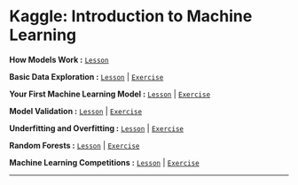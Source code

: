# Kaggle: Introduction to Machine Learning

**How Models Work :**
[`Lesson`](https://github.com/abphilip-resources/DT-ML-1/blob/master/Introduction/A1.ipynb)

**Basic Data Exploration :**
[`Lesson`](https://github.com/abphilip-resources/DT-ML-1/blob/master/Introduction/A2.ipynb) | [`Exercise`](https://github.com/abphilip-resources/DT-ML-1/blob/master/Introduction/E1.ipynb)

**Your First Machine Learning Model :**
[`Lesson`](https://github.com/abphilip-resources/DT-ML-1/blob/master/Introduction/A3.ipynb) | [`Exercise`](https://github.com/abphilip-resources/DT-ML-1/blob/master/Introduction/E2.ipynb)

**Model Validation :**
[`Lesson`](https://github.com/abphilip-resources/DT-ML-1/blob/master/Introduction/A4.ipynb) | [`Exercise`](https://github.com/abphilip-resources/DT-ML-1/blob/master/Introduction/E3.ipynb)

**Underfitting and Overfitting :**
[`Lesson`](https://github.com/abphilip-resources/DT-ML-1/blob/master/Introduction/A5.ipynb) | [`Exercise`](https://github.com/abphilip-resources/DT-ML-1/blob/master/Introduction/E4.ipynb)

**Random Forests :**
[`Lesson`](https://github.com/abphilip-resources/DT-ML-1/blob/master/Introduction/A6.ipynb) | [`Exercise`](https://github.com/abphilip-resources/DT-ML-1/blob/master/Introduction/E5.ipynb)

**Machine Learning Competitions :**
[`Lesson`](https://github.com/abphilip-resources/DT-ML-1/blob/master/Introduction/A7.ipynb) | [`Exercise`](https://github.com/abphilip-resources/DT-ML-1/blob/master/Introduction/E6.ipynb)

---